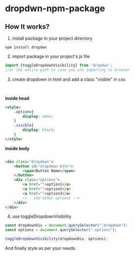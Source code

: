 # dropdwn-npm-package

## How It works?

1. install package in your project directory
```
npm install dropdwn
```

2. import package in your project's js file
```js
import {toggleDropdownVisibility} from 'dropdwn';
//or the entire path in case you are importing to browser
```
3. create dropdown in html and add a class "visible" in css
<br>

**inside head**
```html
<style>
    .options{
        display: none;
    }
    .visible{
        display: block;
    }
</style>
```
**inside body**
```html

<div class="dropdown">
    <button id="dropdown-bttn">
        <span>Button Name</span>
    </button>
    <div class="options">
        <a href="">option1</a>
        <a href="">option2</a>
        <a href="">option3</a>
        <!-- and other options -->
    </div>
</div>

```

4. use toggleDropdownVisibility
```js
const dropdownDiv = document.querySelector(".dropdown");
const options = document.querySelector(".options");

toggleDropdownVisibility(dropdownDiv, options);
```

And finally style as per your needs.